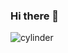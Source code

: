 ### Hi there 👋

<!--
**bsHong/bsHong** is a ✨ _special_ ✨ repository because its `README.md` (this file) appears on your GitHub profile.

Here are some ideas to get you started:

- 🔭 I’m currently working on ...
- 🌱 I’m currently learning ...
- 👯 I’m looking to collaborate on ...
- 🤔 I’m looking for help with ...
- 💬 Ask me about ...
- 📫 How to reach me: ...
- 😄 Pronouns: ...
- ⚡ Fun fact: ...
-->

![cylinder](https://capsule-render.vercel.app/api?type=cylinder&color=auto&text=bsHong&fontAlignY=45&fontSize=40&height=150&animation=blinking&desc=Interesting:%20NLP,%20AnomalyDetection%20Vision&descAlignY=70)
